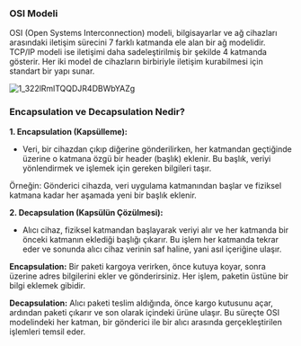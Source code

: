 ### OSI Modeli

 OSI (Open Systems Interconnection) modeli, bilgisayarlar ve ağ cihazları arasındaki iletişim sürecini 7 farklı katmanda ele alan bir ağ modelidir. TCP/IP modeli ise iletişimi daha sadeleştirilmiş bir şekilde 4 katmanda gösterir. Her iki model de cihazların birbiriyle iletişim kurabilmesi için standart bir yapı sunar.
  
![1_322lRmlTQQDJR4DBWbYAZg](https://github.com/user-attachments/assets/b0e34dcd-c483-48a2-aecc-880297fc4818)

### Encapsulation ve Decapsulation Nedir?

**1. Encapsulation (Kapsülleme):**

- Veri, bir cihazdan çıkıp diğerine gönderilirken, her katmandan geçtiğinde üzerine o katmana özgü bir header (başlık) eklenir. Bu başlık, veriyi yönlendirmek ve işlemek için gereken bilgileri taşır.

Örneğin: Gönderici cihazda, veri uygulama katmanından başlar ve fiziksel katmana kadar her aşamada yeni bir başlık eklenir.

**2. Decapsulation (Kapsülün Çözülmesi):**

- Alıcı cihaz, fiziksel katmandan başlayarak veriyi alır ve her katmanda bir önceki katmanın eklediği başlığı çıkarır. Bu işlem her katmanda tekrar eder ve sonunda alıcı cihaz verinin saf haline, yani asıl içeriğine ulaşır.

**Encapsulation:** Bir paketi kargoya verirken, önce kutuya koyar, sonra üzerine adres bilgilerini ekler ve gönderirsiniz. Her işlem, paketin üstüne bir bilgi eklemek gibidir.

**Decapsulation:** Alıcı paketi teslim aldığında, önce kargo kutusunu açar, ardından paketi çıkarır ve son olarak içindeki ürüne ulaşır.
Bu süreçte OSI modelindeki her katman, bir gönderici ile bir alıcı arasında gerçekleştirilen işlemleri temsil eder.
